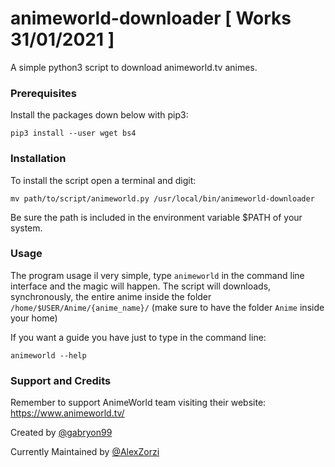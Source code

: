 # animeworld-downloader [ Works 31/01/2021 ]
A simple python3 script to download animeworld.tv animes.

### Prerequisites
Install the packages down below with pip3:
```
pip3 install --user wget bs4
```

### Installation
To install the script open a terminal and digit:
```
mv path/to/script/animeworld.py /usr/local/bin/animeworld-downloader
```
Be sure the path is included in the environment variable $PATH of your system.

### Usage
The program usage il very simple, type `animeworld` in the command line interface and the magic will happen.
The script will downloads, synchronously, the entire anime inside the folder `/home/$USER/Anime/{anime_name}/` (make sure to have the folder `Anime` inside your home)

If you want a guide you have just to type in the command line:
```
animeworld --help
```


### Support and Credits
Remember to support AnimeWorld team visiting their website: https://www.animeworld.tv/

Created by [@gabryon99](https://github.com/gabryon99)

Currently Maintained by [@AlexZorzi](https://github.com/AlexZorzi)